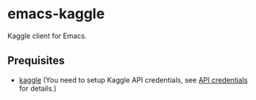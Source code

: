 # emacs-kaggle

Kaggle client for Emacs.

## Prequisites

- [kaggle](https://github.com/Kaggle/kaggle-api)
  (You need to setup Kaggle API credentials, see
  [API credentials](https://github.com/Kaggle/kaggle-api#api-credentials) for details.)

